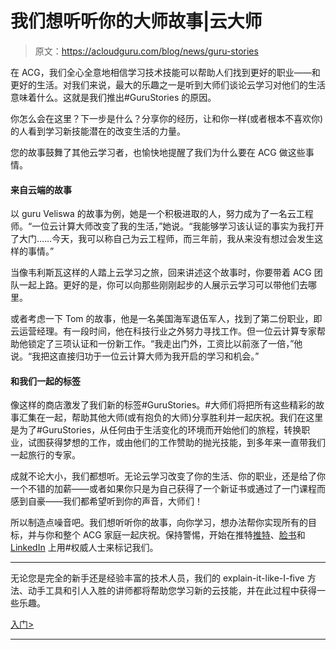# 我们想听听你的大师故事|云大师

> 原文：<https://acloudguru.com/blog/news/guru-stories>

在 ACG，我们全心全意地相信学习技术技能可以帮助人们找到更好的职业——和更好的生活。对我们来说，最大的乐趣之一是听到大师们谈论云学习对他们的生活意味着什么。这就是我们推出#GuruStories 的原因。

你怎么会在这里？下一步是什么？分享你的经历，让和你一样(或者根本不喜欢你)的人看到学习新技能潜在的改变生活的力量。

您的故事鼓舞了其他云学习者，也愉快地提醒了我们为什么要在 ACG 做这些事情。

#### 来自云端的故事

以 guru Veliswa 的故事为例，她是一个积极进取的人，努力成为了一名云工程师。“一位云计算大师改变了我的生活，”她说。“我能够学习该认证的事实为我打开了大门……今天，我可以称自己为云工程师，而三年前，我从来没有想过会发生这样的事情。”

当像韦利斯瓦这样的人踏上云学习之旅，回来讲述这个故事时，你要带着 ACG 团队一起上路。更好的是，你可以向那些刚刚起步的人展示云学习可以带他们去哪里。

或者考虑一下 Tom 的故事，他是一名美国海军退伍军人，找到了第二份职业，即云运营经理。有一段时间，他在科技行业之外努力寻找工作。但一位云计算专家帮助他锁定了三项认证和一份新工作。“我走出门外，工资比以前涨了一倍，”他说。“我把这直接归功于一位云计算大师为我开启的学习和机会。”

#### 和我们一起的标签

像这样的商店激发了我们新的标签#GuruStories。#大师们将把所有这些精彩的故事汇集在一起，帮助其他大师(或有抱负的大师)分享胜利并一起庆祝。我们在这里是为了#GuruStories，从任何由于生活变化的环境而开始他们的旅程，转换职业，试图获得梦想的工作，或由他们的工作赞助的抛光技能，到多年来一直带我们一起旅行的专家。

成就不论大小，我们都想听。无论云学习改变了你的生活、你的职业，还是给了你一个不错的加薪——或者如果你只是为自己获得了一个新证书或通过了一门课程而感到自豪——我们都希望听到你的声音，大师们！

所以制造点噪音吧。我们想听听你的故事，向你学习，想办法帮你实现所有的目标，并与你和整个 ACG 家庭一起庆祝。保持警惕，开始在推特[推特](https://twitter.com/acloudguru)、[脸书](https://www.facebook.com/acloudguru/)和 [LinkedIn](https://www.linkedin.com/company/a-cloud-guru) 上用#权威人士来标记我们。

* * *

无论您是完全的新手还是经验丰富的技术人员，我们的 explain-it-like-I-five 方法、动手工具和引人入胜的讲师都将帮助您学习新的云技能，并在此过程中获得一些乐趣。

[入门>](https://acloudguru.com/pricing)

* * *
